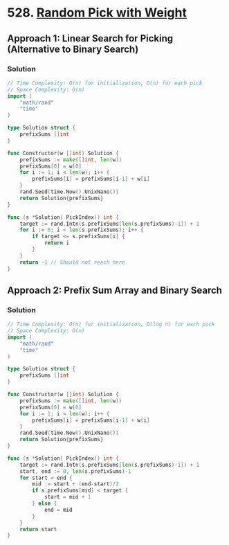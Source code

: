 # 528. [Random Pick with Weight](https://leetcode.com/problems/random-pick-with-weight/)

## Approach 1: Linear Search for Picking (Alternative to Binary Search)

### Solution
```go
// Time Complexity: O(n) for initialization, O(n) for each pick
// Space Complexity: O(n)
import (
    "math/rand"
    "time"
)

type Solution struct {
    prefixSums []int
}

func Constructor(w []int) Solution {
    prefixSums := make([]int, len(w))
    prefixSums[0] = w[0]
    for i := 1; i < len(w); i++ {
        prefixSums[i] = prefixSums[i-1] + w[i]
    }
    rand.Seed(time.Now().UnixNano())
    return Solution{prefixSums}
}

func (s *Solution) PickIndex() int {
    target := rand.Intn(s.prefixSums[len(s.prefixSums)-1]) + 1
    for i := 0; i < len(s.prefixSums); i++ {
        if target <= s.prefixSums[i] {
            return i
        }
    }
    return -1 // Should not reach here
}
```

## Approach 2: Prefix Sum Array and Binary Search

### Solution
```go
// Time Complexity: O(n) for initialization, O(log n) for each pick
// Space Complexity: O(n)
import (
    "math/rand"
    "time"
)

type Solution struct {
    prefixSums []int
}

func Constructor(w []int) Solution {
    prefixSums := make([]int, len(w))
    prefixSums[0] = w[0]
    for i := 1; i < len(w); i++ {
        prefixSums[i] = prefixSums[i-1] + w[i]
    }
    rand.Seed(time.Now().UnixNano())
    return Solution{prefixSums}
}

func (s *Solution) PickIndex() int {
    target := rand.Intn(s.prefixSums[len(s.prefixSums)-1]) + 1
    start, end := 0, len(s.prefixSums)-1
    for start < end {
        mid := start + (end-start)/2
        if s.prefixSums[mid] < target {
            start = mid + 1
        } else {
            end = mid
        }
    }
    return start
}
```

